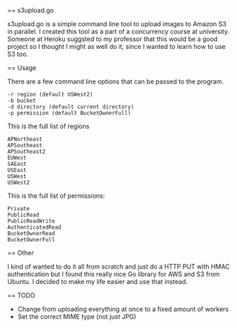 == s3upload.go

s3upload.go is a simple command line tool to upload images to Amazon S3 in
parallel. I created this tool as a part of a concurrency course at university.
Someone at Heroku suggsted to my professor that this would be a good project
so I thought I might as well do it, since I wanted to learn how to use S3 too.

== Usage

There are a few command line options that can be passed to the program.

    -r region (default USWest2)
    -b bucket
    -d directory (default current directory)
    -p permission (default BucketOwnerFull)

This is the full list of regions

    APNortheast
    APSoutheast
    APSoutheast2
    EUWest
    SAEast
    USEast
    USWest
    USWest2

This is the full list of permissions:

    Private
    PublicRead
    PublicReadWrite
    AuthenticatedRead
    BucketOwnerRead
    BucketOwnerFull

== Other

I kind of wanted to do it all from scratch and just do a HTTP PUT with HMAC
authentication but I found this really nice Go library for AWS and S3 from
Ubuntu. I decided to make my life easier and use that instead.

== TODO

 - Change from uploading everything at once to a fixed amount of workers
 - Set the correct MIME type (not just JPG)
